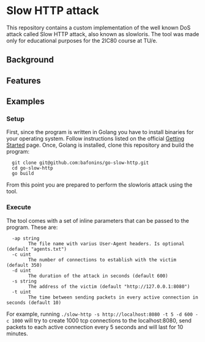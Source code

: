 # Slow HTTP attack

This repository contains a custom implementation of the well known DoS attack called Slow HTTP attack, also known as slowloris. The tool was made only for educational purposes for the 2IC80 course at TU/e.

## Background

## Features

## Examples

### Setup
First, since the program is written in Golang you have to install binaries for your operating system. Follow instructions listed on the official [Getting Started](https://golang.org/doc/install) page. Once, Golang is installed, clone this repository and build the program:
```
  git clone git@github.com:bafonins/go-slow-http.git
  cd go-slow-http
  go build
```
From this point you are prepared to perform the slowloris attack using the tool.

### Execute
The tool comes with a set of inline parameters that can be passed to the program. These are:
```
  -ap string
    	The file name with varius User-Agent headers. Is optional (default "agents.txt")
  -c uint
    	The number of connections to establish with the victim (default 350)
  -d uint
    	The duration of the attack in seconds (default 600)
  -s string
    	The address of the victim (default "http://127.0.0.1:8080")
  -t uint
    	The time between sending packets in every active connection in seconds (default 10)
```

For example, running `./slow-http -s http://localhost:8080 -t 5 -d 600 -c 1000` will try to create 1000 tcp connections to the localhost:8080, send packets to each active connection every 5 seconds and will last for 10 minutes.